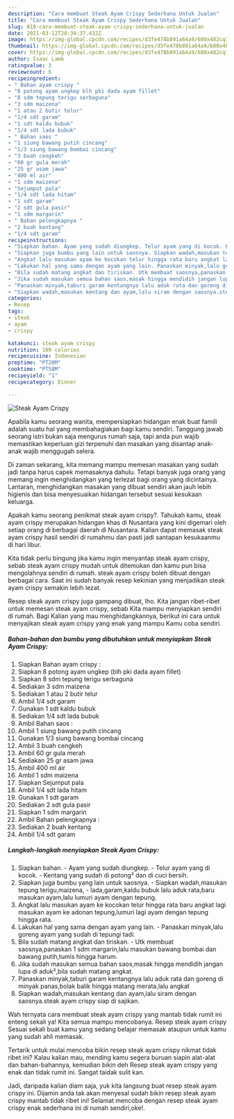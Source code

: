 ```yaml
---
description: "Cara membuat Steak Ayam Crispy Sederhana Untuk Jualan"
title: "Cara membuat Steak Ayam Crispy Sederhana Untuk Jualan"
slug: 818-cara-membuat-steak-ayam-crispy-sederhana-untuk-jualan
date: 2021-03-12T20:34:37.432Z
image: https://img-global.cpcdn.com/recipes/d3fe478b891a64a9/680x482cq70/steak-ayam-crispy-foto-resep-utama.jpg
thumbnail: https://img-global.cpcdn.com/recipes/d3fe478b891a64a9/680x482cq70/steak-ayam-crispy-foto-resep-utama.jpg
cover: https://img-global.cpcdn.com/recipes/d3fe478b891a64a9/680x482cq70/steak-ayam-crispy-foto-resep-utama.jpg
author: Isaac Lamb
ratingvalue: 3
reviewcount: 6
recipeingredient:
- " Bahan ayam crispy "
- "8 potong ayam ungkep blh pki dada ayam fillet"
- "8 sdm tepung terigu serbaguna"
- "3 sdm maizena"
- "1 atau 2 butir telur"
- "1/4 sdt garam"
- "1 sdt kaldu bubuk"
- "1/4 sdt lada bubuk"
- " Bahan saos "
- "1 siung bawang putih cincang"
- "1/3 siung bawang bombai cincang"
- "3 buah cengkeh"
- "60 gr gula merah"
- "25 gr asam jawa"
- "400 ml air"
- "1 sdm maizena"
- "Sejumput pala"
- "1/4 sdt lada hitam"
- "1 sdt garam"
- "2 sdt gula pasir"
- "1 sdm margarin"
- " Bahan pelengkapnya "
- "2 buah kentang"
- "1/4 sdt garam"
recipeinstructions:
- "Siapkan bahan. Ayam yang sudah diungkep. Telur ayam yang di kocok. Kentang yang sudah di potong² dan di cuci bersih."
- "Siapkan juga bumbu yang lain untuk saosnya. Siapkan wadah,masukan tepung terigu,maizena, lada,garam,kaldu bubuk lalu aduk rata,baru masukan ayam,lalu lumuri ayam dengan tepung."
- "Angkat lalu masukan ayam ke kocokan telur hingga rata baru angkat lagi masukan ayam ke adonan tepung,lumuri lagi ayam dengan tepung hingga rata."
- "Lakukan hal yang sama dengan ayam yang lain. Panaskan minyak,lalu goreng ayam yang sudah di tepungi tadi."
- "Bila sudah matang angkat dan tiriskan. Utk membuat saosnya,panaskan 1 sdm margarin,lalu masukan bawang bombai dan bawang putih,tumis hingga harum."
- "Jika sudah masukan semua bahan saos,masak hingga mendidih jangan lupa di aduk²,bila sudah matang angkat."
- "Panaskan minyak,taburi garam kentangnya lalu aduk rata dan goreng di minyak panas,bolak balik hingga matang merata,lalu angkat"
- "Siapkan wadah,masukan kentang dan ayam,lalu siram dengan saosnya.steak ayam crispy siap di sajikan."
categories:
- Resep
tags:
- steak
- ayam
- crispy

katakunci: steak ayam crispy 
nutrition: 109 calories
recipecuisine: Indonesian
preptime: "PT20M"
cooktime: "PT58M"
recipeyield: "1"
recipecategory: Dinner

---
```



![Steak Ayam Crispy](https://img-global.cpcdn.com/recipes/d3fe478b891a64a9/680x482cq70/steak-ayam-crispy-foto-resep-utama.jpg)

Apabila kamu seorang wanita, mempersiapkan hidangan enak buat famili adalah suatu hal yang membahagiakan bagi kamu sendiri. Tanggung jawab seorang istri bukan saja mengurus rumah saja, tapi anda pun wajib memastikan keperluan gizi terpenuhi dan masakan yang disantap anak-anak wajib menggugah selera.

Di zaman  sekarang, kita memang mampu memesan masakan yang sudah jadi tanpa harus capek memasaknya dahulu. Tetapi banyak juga orang yang memang ingin menghidangkan yang terlezat bagi orang yang dicintainya. Lantaran, menghidangkan masakan yang dibuat sendiri akan jauh lebih higienis dan bisa menyesuaikan hidangan tersebut sesuai kesukaan keluarga. 



Apakah kamu seorang penikmat steak ayam crispy?. Tahukah kamu, steak ayam crispy merupakan hidangan khas di Nusantara yang kini digemari oleh setiap orang di berbagai daerah di Nusantara. Kalian dapat memasak steak ayam crispy hasil sendiri di rumahmu dan pasti jadi santapan kesukaanmu di hari libur.

Kita tidak perlu bingung jika kamu ingin menyantap steak ayam crispy, sebab steak ayam crispy mudah untuk ditemukan dan kamu pun bisa mengolahnya sendiri di rumah. steak ayam crispy boleh dibuat dengan berbagai cara. Saat ini sudah banyak resep kekinian yang menjadikan steak ayam crispy semakin lebih lezat.

Resep steak ayam crispy juga gampang dibuat, lho. Kita jangan ribet-ribet untuk memesan steak ayam crispy, sebab Kita mampu menyiapkan sendiri di rumah. Bagi Kalian yang mau menghidangkannya, berikut ini cara untuk menyajikan steak ayam crispy yang enak yang mampu Kamu coba sendiri.

<!--inarticleads1-->

##### Bahan-bahan dan bumbu yang dibutuhkan untuk menyiapkan Steak Ayam Crispy:

1. Siapkan  Bahan ayam crispy :
1. Siapkan 8 potong ayam ungkep (blh pki dada ayam fillet)
1. Siapkan 8 sdm tepung terigu serbaguna
1. Sediakan 3 sdm maizena
1. Sediakan 1 atau 2 butir telur
1. Ambil 1/4 sdt garam
1. Gunakan 1 sdt kaldu bubuk
1. Sediakan 1/4 sdt lada bubuk
1. Ambil  Bahan saos :
1. Ambil 1 siung bawang putih cincang
1. Gunakan 1/3 siung bawang bombai cincang
1. Ambil 3 buah cengkeh
1. Ambil 60 gr gula merah
1. Sediakan 25 gr asam jawa
1. Ambil 400 ml air
1. Ambil 1 sdm maizena
1. Siapkan Sejumput pala
1. Ambil 1/4 sdt lada hitam
1. Gunakan 1 sdt garam
1. Sediakan 2 sdt gula pasir
1. Siapkan 1 sdm margarin
1. Ambil  Bahan pelengkapnya :
1. Sediakan 2 buah kentang
1. Ambil 1/4 sdt garam




<!--inarticleads2-->

##### Langkah-langkah menyiapkan Steak Ayam Crispy:

1. Siapkan bahan. - Ayam yang sudah diungkep. - Telur ayam yang di kocok. - Kentang yang sudah di potong² dan di cuci bersih.
1. Siapkan juga bumbu yang lain untuk saosnya. - Siapkan wadah,masukan tepung terigu,maizena, - lada,garam,kaldu bubuk lalu aduk rata,baru masukan ayam,lalu lumuri ayam dengan tepung.
1. Angkat lalu masukan ayam ke kocokan telur hingga rata baru angkat lagi masukan ayam ke adonan tepung,lumuri lagi ayam dengan tepung hingga rata.
1. Lakukan hal yang sama dengan ayam yang lain. - Panaskan minyak,lalu goreng ayam yang sudah di tepungi tadi.
1. Bila sudah matang angkat dan tiriskan. - Utk membuat saosnya,panaskan 1 sdm margarin,lalu masukan bawang bombai dan bawang putih,tumis hingga harum.
1. Jika sudah masukan semua bahan saos,masak hingga mendidih jangan lupa di aduk²,bila sudah matang angkat.
1. Panaskan minyak,taburi garam kentangnya lalu aduk rata dan goreng di minyak panas,bolak balik hingga matang merata,lalu angkat
1. Siapkan wadah,masukan kentang dan ayam,lalu siram dengan saosnya.steak ayam crispy siap di sajikan.




Wah ternyata cara membuat steak ayam crispy yang mantab tidak rumit ini enteng sekali ya! Kita semua mampu mencobanya. Resep steak ayam crispy Sesuai sekali buat kamu yang sedang belajar memasak ataupun untuk kamu yang sudah ahli memasak.

Tertarik untuk mulai mencoba bikin resep steak ayam crispy nikmat tidak ribet ini? Kalau kalian mau, mending kamu segera buruan siapin alat-alat dan bahan-bahannya, kemudian bikin deh Resep steak ayam crispy yang enak dan tidak rumit ini. Sangat taidak sulit kan. 

Jadi, daripada kalian diam saja, yuk kita langsung buat resep steak ayam crispy ini. Dijamin anda tak akan menyesal sudah bikin resep steak ayam crispy mantab tidak ribet ini! Selamat mencoba dengan resep steak ayam crispy enak sederhana ini di rumah sendiri,oke!.

